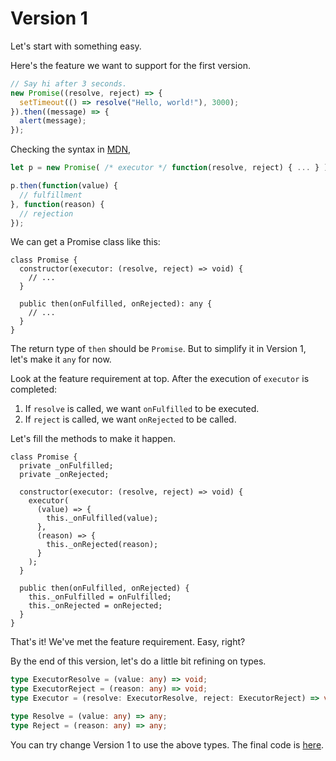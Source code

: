 # Version 1

Let's start with something easy.

Here's the feature we want to support for the first version.

```typescript
// Say hi after 3 seconds.
new Promise((resolve, reject) => {
  setTimeout(() => resolve("Hello, world!"), 3000);
}).then((message) => {
  alert(message);
});
```

Checking the syntax in
[MDN](https://developer.mozilla.org/en-US/docs/Web/JavaScript/Reference/Global_Objects/Promise),

```typescript
let p = new Promise( /* executor */ function(resolve, reject) { ... } );

p.then(function(value) {
  // fulfillment
}, function(reason) {
  // rejection
});
```

We can get a Promise class like this:

```
class Promise {
  constructor(executor: (resolve, reject) => void) {
    // ...
  }

  public then(onFulfilled, onRejected): any {
    // ...
  }
}
```

The return type of `then` should be `Promise`. But to simplify it in
Version 1, let's make it `any` for now.

Look at the feature requirement at top. After the execution of
`executor` is completed:

1. If `resolve` is called, we want `onFulfilled` to be executed.
2. If `reject` is called, we want `onRejected` to be called.

Let's fill the methods to make it happen.

```
class Promise {
  private _onFulfilled;
  private _onRejected;

  constructor(executor: (resolve, reject) => void) {
    executor(
      (value) => {
        this._onFulfilled(value);
      },
      (reason) => {
        this._onRejected(reason);
      }
    );
  }

  public then(onFulfilled, onRejected) {
    this._onFulfilled = onFulfilled;
    this._onRejected = onRejected;
  }
}
```

That's it! We've met the feature requirement. Easy, right?

By the end of this version, let's do a little bit refining on types.

```typescript
type ExecutorResolve = (value: any) => void;
type ExecutorReject = (reason: any) => void;
type Executor = (resolve: ExecutorResolve, reject: ExecutorReject) => void;

type Resolve = (value: any) => any;
type Reject = (reason: any) => any;
```

You can try change Version 1 to use the above types. The final code is
[here](./v1.ts).
